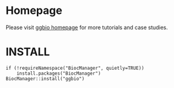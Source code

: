 # Homepage
Please visit [ggbio homepage](http://tengfei.github.com/ggbio) for more
tutorials and case studies.

# INSTALL

    if (!requireNamespace("BiocManager", quietly=TRUE))
        install.packages("BiocManager")
    BiocManager::install("ggbio")
    



